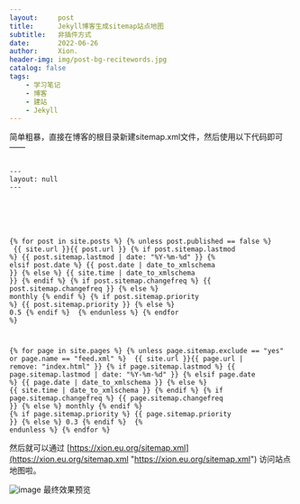 ```yaml
---
layout:     post
title:      Jekyll博客生成sitemap站点地图
subtitle:   非插件方式
date:       2022-06-26
author:     Xion.
header-img: img/post-bg-recitewords.jpg
catalog: false
tags:
    - 学习笔记
    - 博客
    - 建站
    - Jekyll
---
```


简单粗暴，直接在博客的根目录新建sitemap.xml文件，然后使用以下代码即可——

<code>
---
layout: null
---

<?xml version="1.0" encoding="UTF-8"?>
<urlset xmlns="http://www.sitemaps.org/schemas/sitemap/0.9">

  {% for post in site.posts %}
    {% unless post.published == false %}
    <url>
      <loc>{{ site.url }}{{ post.url }}</loc>
      {% if post.sitemap.lastmod %}
        <lastmod>{{ post.sitemap.lastmod | date: "%Y-%m-%d" }}</lastmod>
      {% elsif post.date %}
        <lastmod>{{ post.date | date_to_xmlschema }}</lastmod>
      {% else %}
        <lastmod>{{ site.time | date_to_xmlschema }}</lastmod>
      {% endif %}
      {% if post.sitemap.changefreq %}
        <changefreq>{{ post.sitemap.changefreq }}</changefreq>
      {% else %}
        <changefreq>monthly</changefreq>
      {% endif %}
      {% if post.sitemap.priority %}
        <priority>{{ post.sitemap.priority }}</priority>
      {% else %}
        <priority>0.5</priority>
      {% endif %}
    </url>
    {% endunless %}
  {% endfor %}

  {% for page in site.pages %}
    {% unless page.sitemap.exclude == "yes" or page.name == "feed.xml" %}
    <url>
      <loc>{{ site.url }}{{ page.url | remove: "index.html" }}</loc>
      {% if page.sitemap.lastmod %}
        <lastmod>{{ page.sitemap.lastmod | date: "%Y-%m-%d" }}</lastmod>
      {% elsif page.date %}
        <lastmod>{{ page.date | date_to_xmlschema }}</lastmod>
      {% else %}
        <lastmod>{{ site.time | date_to_xmlschema }}</lastmod>
      {% endif %}
      {% if page.sitemap.changefreq %}
        <changefreq>{{ page.sitemap.changefreq }}</changefreq>
      {% else %}
        <changefreq>monthly</changefreq>
      {% endif %}
      {% if page.sitemap.priority %}
        <priority>{{ page.sitemap.priority }}</priority>
      {% else %}
        <priority>0.3</priority>
      {% endif %}
    </url>
      {% endunless %}
    {% endfor %}
</urlset>
</code>

然后就可以通过 [https://xion.eu.org/sitemap.xml](https://xion.eu.org/sitemap.xml "https://xion.eu.org/sitemap.xml") 访问站点地图啦。

![image](https://user-images.githubusercontent.com/6897274/175803771-bf5e7434-f259-49c1-a1ed-afca9d33516d.png)
最终效果预览 
